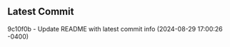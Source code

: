 
## Latest Commit
9c10f0b - Update README with latest commit info (2024-08-29 17:00:26 -0400) <Yunxi-Zhou>
